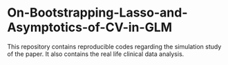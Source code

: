 # On-Bootstrapping-Lasso-and-Asymptotics-of-CV-in-GLM
This repository contains reproducible codes regarding the simulation study of the paper. It also contains the real life clinical data analysis.
